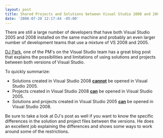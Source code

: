 ```yaml
---
layout: post
title: Shared Projects and Solutions between Visual Studio 2008 and 2005
date: '2008-07-20 12:17:44 -05:00'
---
```


There are still a large number of developers that have both Visual Studio 2005 and 2008 installed on the same machine and probably an even larger number of development teams that use a mixture of VS 2008 and 2005. 

[DJ Park](http://blogs.msdn.com/djpark/archive/2007/11/07/how-to-use-solutions-and-projects-between-visual-studio-2005-and-2008.aspx), one of the PM's on the Visual Studio team has a great blog post that explains the possibilities and limitations of using solutions and projects between both versions of Visual Studio.

To quickly summarize:

*   Solutions created in Visual Studio 2008 **<u>cannot</u>** be opened in Visual Studio 2005.
*   Projects created in Visual Studio 2008 **<u>can</u>** be opened in Visual Studio 2005.
*   Solutions and projects created in Visual Studio 2005 **<u>can</u>** be opened in Visual Studio 2008.  

Be sure to take a look at DJ's post as well if you want to know the specific differences in the solution and project files between the versions. He does an excellent job explaining the differences and shows some ways to work around some of the restrictions.
